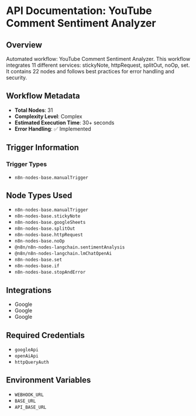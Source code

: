 # API Documentation: YouTube Comment Sentiment Analyzer

## Overview
Automated workflow: YouTube Comment Sentiment Analyzer. This workflow integrates 11 different services: stickyNote, httpRequest, splitOut, noOp, set. It contains 22 nodes and follows best practices for error handling and security.

## Workflow Metadata
- **Total Nodes**: 31
- **Complexity Level**: Complex
- **Estimated Execution Time**: 30+ seconds
- **Error Handling**: ✅ Implemented

## Trigger Information
### Trigger Types
- `n8n-nodes-base.manualTrigger`

## Node Types Used
- `n8n-nodes-base.manualTrigger`
- `n8n-nodes-base.stickyNote`
- `n8n-nodes-base.googleSheets`
- `n8n-nodes-base.splitOut`
- `n8n-nodes-base.httpRequest`
- `n8n-nodes-base.noOp`
- `@n8n/n8n-nodes-langchain.sentimentAnalysis`
- `@n8n/n8n-nodes-langchain.lmChatOpenAi`
- `n8n-nodes-base.set`
- `n8n-nodes-base.if`
- `n8n-nodes-base.stopAndError`

## Integrations
- Google
- Google
- Google

## Required Credentials
- `googleApi`
- `openAiApi`
- `httpQueryAuth`

## Environment Variables
- `WEBHOOK_URL`
- `BASE_URL`
- `API_BASE_URL`

